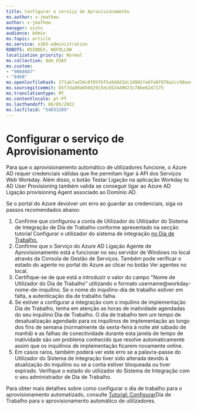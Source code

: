```yaml
---
title: Configurar o serviço de Aprovisionamento
ms.author: v-jmathew
author: v-jmathew
manager: scotv
audience: Admin
ms.topic: article
ms.service: o365-administration
ROBOTS: NOINDEX, NOFOLLOW
localization_priority: Normal
ms.collection: Adm_O365
ms.custom:
- "9004687"
- "8468"
ms.openlocfilehash: 271ab7ad34c0f85f6f5a9d8d3dc2d901fe6fe8f978a2cc98eed986f594036f17
ms.sourcegitcommit: b5f7da89a650d2915dc652449623c78be6247175
ms.translationtype: MT
ms.contentlocale: pt-PT
ms.lasthandoff: 08/05/2021
ms.locfileid: "54033289"
---
```

# <a name="configuring-the-provision-service"></a>Configurar o serviço de Aprovisionamento

Para que o aprovisionamento automático de utilizadores funcione, o Azure AD requer credenciais válidas que lhe permitam ligar à API dos Serviços Web Workday. Além disso, o botão Testar Ligação na aplicação Workday to AD User Provisioning também valida se conseguir ligar ao Azure AD Ligação provisioning Agent associado ao Domínio AD.

Se o portal do Azure devolver um erro ao guardar as credenciais, siga os passos recomendados abaixo:

1. Confirme que configurou a conta de Utilizador do Utilizador do Sistema de Integração de Dia de Trabalho conforme apresentado na secção tutorial Configurar o utilizador do sistema de integração [no Dia de Trabalho.](https://docs.microsoft.com/azure/active-directory/saas-apps/workday-inbound-tutorial)
2. Confirme que o Serviço do Azure AD Ligação Agente de Aprovisionamento está a funcionar no seu servidor de Windows no local através da Consola de Gestão de Serviços. Também pode verificar o estado do agente no portal do Azure ao clicar no botão Ver agentes no local.
3. Certifique-se de que está a introduzir o valor do campo "Nome de Utilizador do Dia de Trabalho" utilizando o formato username@workday-nome-de-inquilino. Se o nome do inquilino-dia de trabalho estiver em falta, a autenticação dia de trabalho falha.
4. Se estiver a configurar a integração com o inquilino de implementação Dia de Trabalho, tenha em atenção as horas de inatividade agendadas do seu inquilino Dia de Trabalho. O dia de trabalho tem um tempo de desatualização agendado para os inquilinos de implementação ao longo dos fins de semana (normalmente da sexta-feira à noite até sábado de manhã) e as falhas de conectividade durante esta janela de tempo de inatividade são um problema conhecido que resolve automaticamente assim que os inquilinos de implementação ficarem novamente online.
5. Em casos raros, também poderá ver este erro se a palavra-passe do Utilizador do Sistema de Integração tiver sido alterada devido à atualização do inquilino ou se a conta estiver bloqueada ou tiver expirado. Verifique o estado do utilizador do Sistema de Integração com o seu administrador de Dia de Trabalho.

Para obter mais detalhes sobre como configurar o dia de trabalho para o aprovisionamento automatizado, consulte [Tutorial: Configurar](https://docs.microsoft.com/azure/active-directory/saas-apps/workday-inbound-tutorial)Dia de Trabalho para o aprovisionamento automático de utilizadores.
